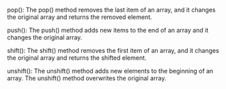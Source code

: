 pop():
The pop() method removes the last item of an array, and it changes the original array and returns the removed element.

push():
The push() method adds new items to the end of an array and it changes the original array.

shift():
The shift() method removes the first item of an array, and it changes the original array and returns the shifted element.

unshift():
The unshift() method adds new elements to the beginning of an array.
The unshift() method overwrites the original array.